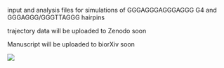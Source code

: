 input and analysis files for simulations of GGGAGGGAGGGAGGG G4 and GGGAGGG/GGGTTAGGG hairpins

trajectory data will be uploaded to Zenodo soon

Manuscript will be uploaded to biorXiv soon

![](https://github.com/ppokor/G4_folding_parallel/blob/main/folding6_240ns.gif)
